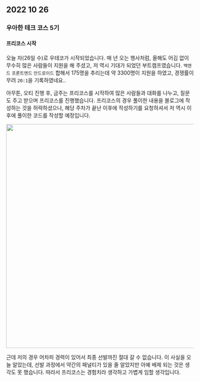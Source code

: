 ## 2022 10 26

### 우아한 테크 코스 5기

#### 프리코스 시작

오늘 자(26일 수)로 우테코가 시작되었습니다. 매 년 오는 행사처럼, 올해도 어김 없이 무수히 많은 사람들이 지원을 해 주셨고, 저 역시 기대가 되었던 부트캠프였습니다.
<code>백엔드</code> <code>프론트엔드</code> <code>안드로이드</code> 합해서 175명을 추리는데 약 3300명이 지원을 하였고, 경쟁률이 무려 <code>20:1</code>을 기록하였네요..
  
아무튼, 오티 진행 후, 금주는 프리코스를 시작하여 많은 사람들과 대화를 나누고, 질문도 주고 받으며 프리코스를 진행했습니다. 프리코스의 경우 풀이한 내용을 블로그에 작성하는 것을 허락하셨으나,
해당 주차가 끝난 이후에 작성하기를 요청하셔서 저 역시 이후에 풀이한 코드를 작성할 예정입니다.

<img src='https://user-images.githubusercontent.com/85447054/198178156-0c6db19b-0a11-422a-9ff2-6916405d5900.png' width='600'>

근데 저의 경우 어차피 경력이 있어서 최종 선발까진 절대 갈 수 없습니다. 이 사실을 오늘 알았는데, 선발 과정에서 약간의 패널티가 있을 줄 알았지만 아예 배제 되는 것은 생각도 못 했습니다.
따라서 프리코스는 경험치라 생각하고 가볍게 임할 생각입니다.
